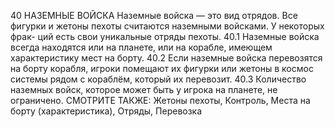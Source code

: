 40  НАЗЕМНЫЕ ВОЙСКА
Наземные войска — это вид отрядов. Все фигурки и жетоны 
пехоты считаются наземными войсками. У некоторых фрак-
ций есть свои уникальные отряды пехоты.
40.1  Наземные войска всегда находятся или на планете, или 
на корабле, имеющем характеристику мест на борту.
40.2  Если наземные войска перевозятся на борту корабля, 
игроки помещают их фигурки или жетоны в космос 
системы рядом с кораблём, который их перевозит.
40.3  Количество наземных войск, которое может быть 
у игрока на планете, не ограничено.
СМОТРИТЕ ТАКЖЕ: Жетоны пехоты, Контроль, Места 
на борту (характеристика), Отряды, Перевозка
